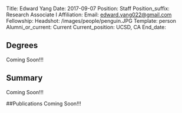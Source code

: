 Title: Edward Yang
Date: 2017-09-07
Position: Staff
Position_suffix: Research Associate I
Affiliation:
Email: edward.yang022@gmail.com
Fellowship:
Headshot: /images/people/penguin.JPG
Template: person
Alumni_or_current: Current
Current_position: UCSD, CA
End_date: 
<!-- Status: draft -->

## Degrees
Coming Soon!!!

## Summary
Coming Soon!!!

##Publications
Coming Soon!!!